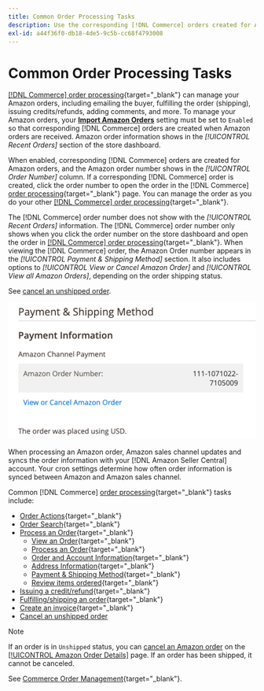 ```yaml
---
title: Common Order Processing Tasks
description: Use the corresponding [!DNL Commerce] orders created for Amazon orders to manage order activity and processing in the [!UICONTROL Commerce] Admin.
exl-id: a44f36f0-db18-4de5-9c5b-cc68f4793008
---
```

# Common Order Processing Tasks

[[!DNL Commerce] order processing](https://docs.magento.com/user-guide/sales/order-processing.html){target="_blank"} can manage your Amazon orders, including emailing the buyer, fulfilling the order (shipping), issuing credits/refunds, adding comments, and more. To manage your Amazon orders, your [**Import Amazon Orders**](./order-settings.md) setting must be set to `Enabled` so that corresponding [!DNL Commerce] orders are created when Amazon orders are received. Amazon order information shows in the *[!UICONTROL Recent Orders]* section of the store dashboard.

When enabled, corresponding [!DNL Commerce] orders are created for Amazon orders, and the Amazon order number shows in the _[!UICONTROL Order Number]_ column. If a corresponding [!DNL Commerce] order is created, click the order number to open the order in the [!DNL Commerce] [order processing](https://docs.magento.com/user-guide/sales/order-processing.html){target="_blank"} page. You can manage the order as you do your other [[!DNL Commerce] order processing](https://docs.magento.com/user-guide/sales/order-processing.html){target="_blank"}.

The [!DNL Commerce] order number does not show with the _[!UICONTROL Recent Orders]_ information. The [!DNL Commerce] order number only shows when you click the order number on the store dashboard and open the order in [[!DNL Commerce] order processing](https://docs.magento.com/user-guide/sales/order-processing.html){target="_blank"}. When viewing the [!DNL Commerce] order, the Amazon Order number appears in the *[!UICONTROL Payment & Shipping Method]* section. It also includes options to *[!UICONTROL View or Cancel Amazon Order]* and *[!UICONTROL View all Amazon Orders]*, depending on the order shipping status.

See [cancel an unshipped order](./cancel-unshipped-order.md).

![Amazon Order info in the Commerce order](assets/amazon-order-number-payment-info.png)

When processing an Amazon order, Amazon sales channel updates and syncs the order information with your [!DNL Amazon Seller Central] account. Your cron settings determine how often order information is synced between Amazon and Amazon sales channel.

Common [!DNL Commerce] [order processing](https://docs.magento.com/user-guide/sales/order-processing.html){target="_blank"} tasks include:

- [Order Actions](https://docs.magento.com/user-guide/sales/order-actions.html){target="_blank"}
- [Order Search](https://docs.magento.com/user-guide/sales/orders-search.html){target="_blank"}
- [Process an Order](https://docs.magento.com/user-guide/sales/order-processing.html){target="_blank"}
  - [View an Order](https://docs.magento.com/user-guide/sales/order-processing.html#view-an-order){target="_blank"}
  - [Process an Order](https://docs.magento.com/user-guide/sales/order-processing.html#process-an-order){target="_blank"}
  - [Order and Account Information](https://docs.magento.com/user-guide/sales/order-processing.html#order-and-account-information){target="_blank"}
  - [Address Information](https://docs.magento.com/user-guide/sales/order-processing.html#address-information){target="_blank"}
  - [Payment & Shipping Method](https://docs.magento.com/user-guide/sales/order-processing.html#payment--shipping-method){target="_blank"}
  - [Review items ordered](https://docs.magento.com/user-guide/sales/order-processing.html#review-items-ordered){target="_blank"}
- [Issuing a credit/refund](https://docs.magento.com/user-guide/sales/credit-memo-create.html){target="_blank"}
- [Fulfilling/shipping an order](https://docs.magento.com/user-guide/sales/shipments-create.html){target="_blank"}
- [Create an invoice](https://docs.magento.com/user-guide/sales/invoice-create.html){target="_blank"}
- [Cancel an unshipped order](./cancel-unshipped-order.md)

>[!NOTE]
>
>If an order is in `Unshipped` status, you can [cancel an Amazon order](./cancel-unshipped-order.md) on the [[!UICONTROL Amazon Order Details]](./amazon-order-details.md) page. If an order has been shipped, it cannot be canceled.

See [Commerce Order Management](https://docs.magento.com/user-guide/sales/order-management.html){target="_blank"}.
